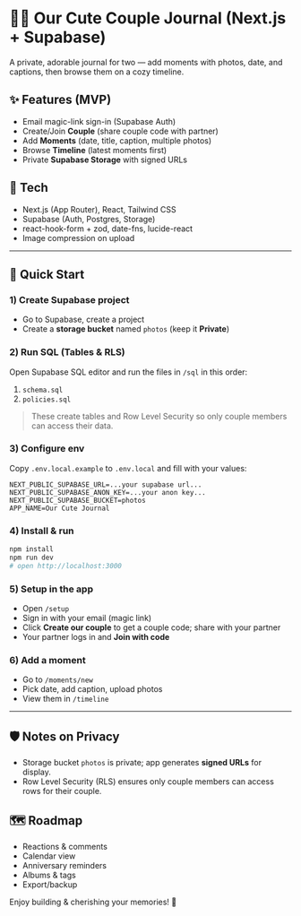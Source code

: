 # 🐻🍓 Our Cute Couple Journal (Next.js + Supabase)

A private, adorable journal for two — add moments with photos, date, and captions, then browse them on a cozy timeline.

## ✨ Features (MVP)
- Email magic-link sign-in (Supabase Auth)
- Create/Join **Couple** (share couple code with partner)
- Add **Moments** (date, title, caption, multiple photos)
- Browse **Timeline** (latest moments first)
- Private **Supabase Storage** with signed URLs

## 🧰 Tech
- Next.js (App Router), React, Tailwind CSS
- Supabase (Auth, Postgres, Storage)
- react-hook-form + zod, date-fns, lucide-react
- Image compression on upload

---

## 🚀 Quick Start

### 1) Create Supabase project
- Go to Supabase, create a project
- Create a **storage bucket** named `photos` (keep it **Private**)

### 2) Run SQL (Tables & RLS)
Open Supabase SQL editor and run the files in `/sql` in this order:

1. `schema.sql`
2. `policies.sql`

> These create tables and Row Level Security so only couple members can access their data.

### 3) Configure env
Copy `.env.local.example` to `.env.local` and fill with your values:

```
NEXT_PUBLIC_SUPABASE_URL=...your supabase url...
NEXT_PUBLIC_SUPABASE_ANON_KEY=...your anon key...
NEXT_PUBLIC_SUPABASE_BUCKET=photos
APP_NAME=Our Cute Journal
```

### 4) Install & run
```bash
npm install
npm run dev
# open http://localhost:3000
```

### 5) Setup in the app
- Open `/setup`
- Sign in with your email (magic link)
- Click **Create our couple** to get a couple code; share with your partner
- Your partner logs in and **Join with code**

### 6) Add a moment
- Go to `/moments/new`
- Pick date, add caption, upload photos
- View them in `/timeline`

---

## 🛡️ Notes on Privacy
- Storage bucket `photos` is private; app generates **signed URLs** for display.
- Row Level Security (RLS) ensures only couple members can access rows for their couple.

## 🗺️ Roadmap
- Reactions & comments
- Calendar view
- Anniversary reminders
- Albums & tags
- Export/backup

Enjoy building & cherishing your memories! 💖
